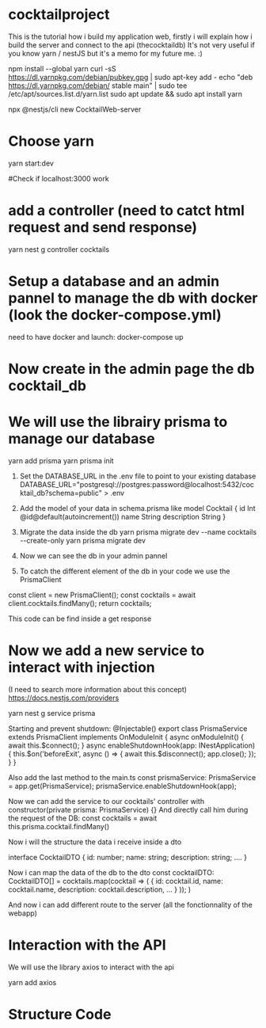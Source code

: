 # cocktailproject

This is the tutorial how i build my application web, firstly i will explain how i build the server and connect to the api (thecocktaildb)
It's not very useful if you know yarn / nestJS but it's a memo for my future me. :)

npm install --global yarn
curl -sS https://dl.yarnpkg.com/debian/pubkey.gpg | sudo apt-key add -
echo "deb https://dl.yarnpkg.com/debian/ stable main" | sudo tee /etc/apt/sources.list.d/yarn.list
sudo apt update && sudo apt install yarn

npx @nestjs/cli new CocktailWeb-server
# Choose yarn

yarn start:dev

#Check if localhost:3000 work

# add a controller (need to catct html request and send response)
yarn nest g controller cocktails

# Setup a database and an admin pannel to manage the db with docker (look the docker-compose.yml)
need to have docker and launch: docker-compose up
# Now create in the admin page the db cocktail_db

# We will use the librairy prisma to manage our database
yarn add prisma
yarn prisma init

1. Set the DATABASE_URL in the .env file to point to your existing database
DATABASE_URL="postgresql://postgres:password@localhost:5432/cocktail_db?schema=public" > .env

2. Add the model of your data in schema.prisma like
model Cocktail {
    id          Int @id@default(autoincrement())
    name        String
    description String
}

3. Migrate the data inside the db
yarn prisma migrate dev --name cocktails --create-only
yarn prisma migrate dev

4. Now we can see the db in your admin pannel

5. To catch the different element of the db in your code we use the PrismaClient

const client = new PrismaClient();
const cocktails = await client.cocktails.findMany();
return cocktails;

This code can be find inside a get response


# Now we add a new service to interact with injection
(I need to search more information about this concept)
https://docs.nestjs.com/providers

yarn nest g service prisma

Starting and prevent shutdown:
@Injectable()
export class PrismaService extends PrismaClient implements OnModuleInit {
    async onModuleInit() {
        await this.$connect();
    }
    async enableShutdownHook(app: INestApplication) {
        this.$on('beforeExit', async () => {
            await this.$disconnect();
            app.close();
        });
    }
}

Also add the last method to the main.ts
const prismaService: PrismaService = app.get(PrismaService);
prismaService.enableShutdownHook(app);

Now we can add the service to our cocktails' controller with 
constructor(private prisma: PrismaService) {}
And directly call him during the request of the DB:
const cocktails = await this.prisma.cocktail.findMany()

Now i will the structure the data i receive inside a dto

interface CocktailDTO {
    id: number;
    name: string;
    description: string;
    ....
}

Now i can map the data of the db to the dto
const cocktailDTO: CocktailDTO[] = cocktails.map(cocktail => (
    {
        id: cocktail.id,
        name: cocktail.name,
        description: cocktail.description,
        ...
    }
));
)


And now i can add different route to the server (all the fonctionnality of the webapp)

# Interaction with the API

We will use the library axios to interact with the api

yarn add axios

# Structure Code